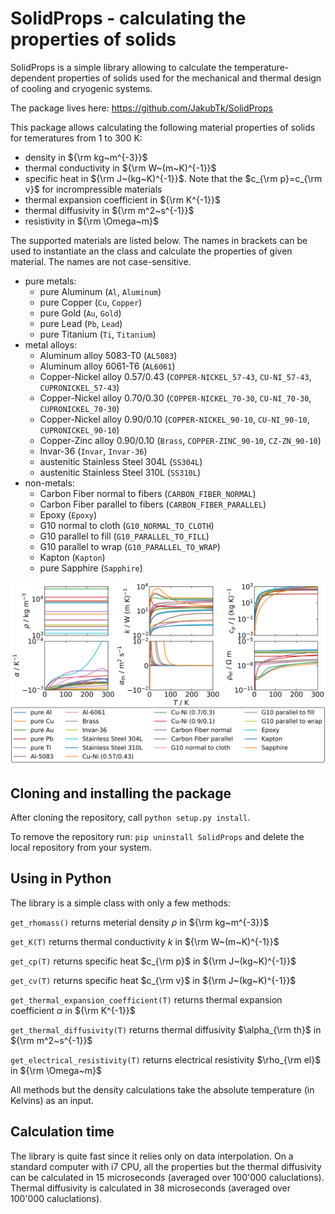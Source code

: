 # SolidProps - calculating the properties of solids

SolidProps is a simple library allowing to calculate the temperature-dependent properties of solids
used for the mechanical and thermal design of cooling and cryogenic systems.

The package lives here: https://github.com/JakubTk/SolidProps

This package allows calculating the following material properties of solids for temeratures from 1 to 300 K:
- density in ${\rm kg~m^{-3}}$
- thermal conductivity in ${\rm W~(m~K)^{-1}}$
- specific heat in ${\rm J~(kg~K)^{-1}}$. Note that the $c_{\rm p}=c_{\rm v}$ for incrompressible materials
- thermal expansion coefficient in ${\rm K^{-1}}$
- thermal diffusivity in ${\rm m^2~s^{-1}}$
- resistivity in ${\rm \Omega~m}$

The supported materials are listed below. The names in brackets can be used to instantiate an the class and calculate the properties of given material. The names are not case-sensitive.
- pure metals:
	- pure Aluminum (`Al`, `Aluminum`)
	- pure Copper (`Cu`, `Copper`)
	- pure Gold (`Au`, `Gold`)
	- pure Lead (`Pb`, `Lead`)
	- pure Titanium (`Ti`, `Titanium`)
- metal alloys:
	- Aluminum alloy 5083-T0 (`AL5083`)
	- Aluminum alloy 6061-T6 (`AL6061`)
	- Copper-Nickel alloy 0.57/0.43 (`COPPER-NICKEL_57-43`, `CU-NI_57-43`, `CUPRONICKEL_57-43`)
	- Copper-Nickel alloy 0.70/0.30 (`COPPER-NICKEL_70-30`, `CU-NI_70-30`, `CUPRONICKEL_70-30`)
	- Copper-Nickel alloy 0.90/0.10 (`COPPER-NICKEL_90-10`, `CU-NI_90-10`, `CUPRONICKEL_90-10`)
	- Copper-Zinc alloy 0.90/0.10 (`Brass`, `COPPER-ZINC_90-10`, `CZ-ZN_90-10`)
	- Invar-36 (`Invar`, `Invar-36`)
	- austenitic Stainless Steel 304L (`SS304L`)
	- austenitic Stainless Steel 310L (`SS310L`)
- non-metals:
	- Carbon Fiber normal to fibers (`CARBON_FIBER_NORMAL`)
	- Carbon Fiber parallel to fibers (`CARBON_FIBER_PARALLEL`)
	- Epoxy (`Epoxy`)
	- G10 normal to cloth (`G10_NORMAL_TO_CLOTH`)
	- G10 parallel to fill (`G10_PARALLEL_TO_FILL`)
	- G10 parallel to wrap (`G10_PARALLEL_TO_WRAP`)
	- Kapton (`Kapton`)
	- pure Sapphire (`Sapphire`)

<img src="./SolidProps/figs/all_props_plot.png" alt="All property plot" width="1000"/>

## Cloning and installing the package

After cloning the repository, call `python setup.py install`.

To remove the repository run: `pip uninstall SolidProps` and delete the local repository from your system.

## Using in Python

The library is a simple class with only a few methods:

`get_rhomass()` returns meterial density $\rho$ in ${\rm kg~m^{-3}}$

`get_K(T)` returns thermal conductivity $k$ in ${\rm W~(m~K)^{-1}}$

`get_cp(T)` returns specific heat $c_{\rm p}$ in ${\rm J~(kg~K)^{-1}}$

`get_cv(T)` returns specific heat $c_{\rm v}$ in ${\rm J~(kg~K)^{-1}}$

`get_thermal_expansion_coefficient(T)` returns thermal expansion coefficient $\alpha$ in ${\rm K^{-1}}$

`get_thermal_diffusivity(T)` returns thermal diffusivity $\alpha_{\rm th}$ in ${\rm m^2~s^{-1}}$

`get_electrical_resistivity(T)` returns electrical resistivity $\rho_{\rm el}$ in ${\rm \Omega~m}$

All methods but the density calculations take the absolute temperature (in Kelvins) as an input.

## Calculation time

The library is quite fast since it relies only on data interpolation. On a standard computer with i7 CPU, all the properties but the thermal diffusivity can be calculated in 15 microseconds (averaged over 100'000 caluclations). Thermal diffusivity is calculated in 38 microseconds (averaged over 100'000 caluclations).
